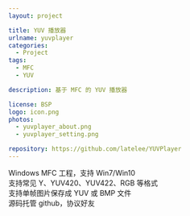 ```yaml
---
layout: project

title: YUV 播放器
urlname: yuvplayer
categories:
  - Project
tags:
  - MFC
  - YUV

description: 基于 MFC 的 YUV 播放器

license: BSP
logo: icon.png
photos:
  - yuvplayer_about.png
  - yuvplayer_setting.png

repository: https://github.com/latelee/YUVPlayer
---
```


Windows MFC 工程，支持 Win7/Win10  
支持常见 Y、YUV420、YUV422、RGB 等格式  
支持单帧图片保存成 YUV 或 BMP 文件  
源码托管 github，协议好友
